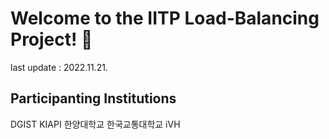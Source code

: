 # Welcome to the IITP Load-Balancing Project! 👋
last update : 2022.11.21. <br/>

## Participanting Institutions

DGIST
KIAPI
한양대학교
한국교통대학교
iVH
